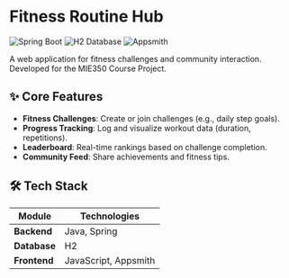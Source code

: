 # Fitness Routine Hub  
![Spring Boot](https://img.shields.io/badge/Spring_Boot-6DB33F?logo=springboot&logoColor=white)
![H2 Database](https://img.shields.io/badge/H2-0078D4?logo=h2&logoColor=white)
![Appsmith](https://img.shields.io/badge/Appsmith-4A154B?logo=appsmith&logoColor=white)

A web application for fitness challenges and community interaction. Developed for the MIE350 Course Project.

## ✨ Core Features  
- **Fitness Challenges**: Create or join challenges (e.g., daily step goals).  
- **Progress Tracking**: Log and visualize workout data (duration, repetitions).  
- **Leaderboard**: Real-time rankings based on challenge completion.  
- **Community Feed**: Share achievements and fitness tips.  

## 🛠️ Tech Stack  
| Module       | Technologies         |  
|--------------|----------------------|  
| **Backend**  | Java, Spring         |  
| **Database** | H2                   |  
| **Frontend** | JavaScript, Appsmith |  
